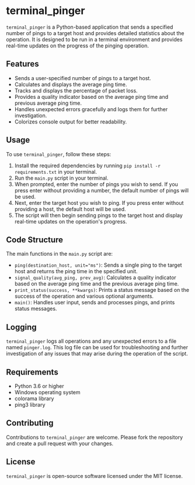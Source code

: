 # terminal_pinger

`terminal_pinger` is a Python-based application that sends a specified number of pings to a target host and provides detailed statistics about the operation. It is designed to be run in a terminal environment and provides real-time updates on the progress of the pinging operation.

## Features

- Sends a user-specified number of pings to a target host.
- Calculates and displays the average ping time.
- Tracks and displays the percentage of packet loss.
- Provides a quality indicator based on the average ping time and previous average ping time.
- Handles unexpected errors gracefully and logs them for further investigation.
- Colorizes console output for better readability.

## Usage

To use `terminal_pinger`, follow these steps:

1. Install the required dependencies by running `pip install -r requirements.txt` in your terminal.
2. Run the `main.py` script in your terminal.
3. When prompted, enter the number of pings you wish to send. If you press enter without providing a number, the default number of pings will be used.
4. Next, enter the target host you wish to ping. If you press enter without providing a host, the default host will be used.
5. The script will then begin sending pings to the target host and display real-time updates on the operation's progress.

## Code Structure

The main functions in the `main.py` script are:

- `ping(destination_host, unit="ms")`: Sends a single ping to the target host and returns the ping time in the specified unit.
- `signal_quality(avg_ping, prev_avg)`: Calculates a quality indicator based on the average ping time and the previous average ping time.
- `print_status(success, **kwargs)`: Prints a status message based on the success of the operation and various optional arguments.
- `main()`: Handles user input, sends and processes pings, and prints status messages.

## Logging

`terminal_pinger` logs all operations and any unexpected errors to a file named `pinger.log`. This log file can be used for troubleshooting and further investigation of any issues that may arise during the operation of the script.

## Requirements

- Python 3.6 or higher
- Windows operating system
- colorama library
- ping3 library

## Contributing

Contributions to `terminal_pinger` are welcome. Please fork the repository and create a pull request with your changes.

## License

`terminal_pinger` is open-source software licensed under the MIT license.